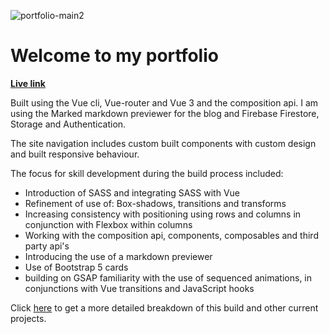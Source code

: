 ![portfolio-main2](https://user-images.githubusercontent.com/73107656/118079479-31706e80-b3b0-11eb-9bf8-39b7c7561050.png)

# Welcome to my portfolio

**[Live link](#https://adamskoullos.com/)**

Built using the Vue cli, Vue-router and Vue 3 and the composition api. I am using the Marked markdown previewer for the blog and Firebase Firestore, Storage and Authentication.

The site navigation includes custom built components with custom design and built responsive behaviour.

The focus for skill development during the build process included:

- Introduction of SASS and integrating SASS with Vue
- Refinement of use of: Box-shadows, transitions and transforms
- Increasing consistency with positioning using rows and columns in conjunction with Flexbox within columns
- Working with the composition api, components, composables and third party api's
- Introducing the use of a markdown previewer
- Use of Bootstrap 5 cards
- building on GSAP familiarity with the use of sequenced animations, in conjunctions with Vue transitions and JavaScript hooks

Click [here](#https://adamskoullos.com/projects) to get a more detailed breakdown of this build and other current projects.
